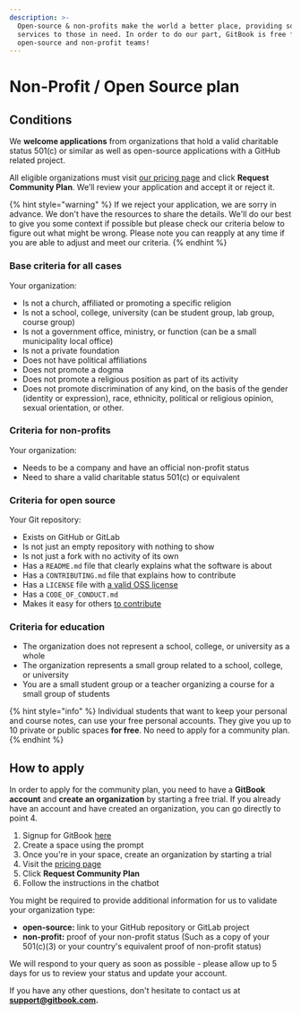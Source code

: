 ```yaml
---
description: >-
  Open-source & non-profits make the world a better place, providing software &
  services to those in need. In order to do our part, GitBook is free for
  open-source and non-profit teams!
---
```


# Non-Profit / Open Source plan

## Conditions

We **welcome applications** from organizations that hold a valid charitable status 501(c) or similar as well as open-source applications with a GitHub related project.

All eligible organizations must visit [our pricing page](https://www.gitbook.com/pricing) and click **Request Community Plan**. We’ll review your application and accept it or reject it.

{% hint style="warning" %}
If we reject your application, we are sorry in advance. We don't have the resources to share the details. We'll do our best to give you some context if possible but please check our criteria below to figure out what might be wrong. Please note you can reapply at any time if you are able to adjust and meet our criteria.
{% endhint %}

### Base criteria for all cases

Your organization:

* Is not a church, affiliated or promoting a specific religion
* Is not a school, college, university (can be student group, lab group, course group)
* Is not a government office, ministry, or function (can be a small municipality local office)
* Is not a private foundation
* Does not have political affiliations
* Does not promote a dogma
* Does not promote a religious position as part of its activity
* Does not promote discrimination of any kind, on the basis of the gender (identity or expression), race, ethnicity, political or religious opinion, sexual orientation, or other.

### Criteria for non-profits

Your organization:

* Needs to be a company and have an official non-profit status
* Need to share a valid charitable status 501(c) or equivalent

### Criteria for open source

Your Git repository:

* Exists on GitHub or GitLab
* Is not just an empty repository with nothing to show
* Is not just a fork with no activity of its own
* Has a `README.md` file that clearly explains what the software is about
* Has a `CONTRIBUTING.md` file that explains how to contribute
* Has a `LICENSE` file with [a valid OSS license](https://choosealicense.com)
* Has a `CODE_OF_CONDUCT.md`
* Makes it easy for others [to contribute](https://docs.github.com/en/free-pro-team@latest/github/getting-started-with-github/finding-ways-to-contribute-to-open-source-on-github#finding-good-first-issues)

### Criteria for education

* The organization does not represent a school, college, or university as a whole
* The organization represents a small group related to a school, college, or university
* You are a small student group or a teacher organizing a course for a small group of students

{% hint style="info" %}
Individual students that want to keep your personal and course notes, can use your free personal accounts. They give you up to 10 private or public spaces **for free**. No need to apply for a community plan.
{% endhint %}

## How to apply

In order to apply for the community plan, you need to have a **GitBook account** and **create an organization** by starting a free trial. If you already have an account and have created an organization, you can go directly to point 4.

1. Signup for GitBook [here](https://app.gitbook.com/join)
2. Create a space using the prompt
3. Once you're in your space, create an organization by starting a trial
4. Visit the [pricing page](https://www.gitbook.com/pricing)
5. Click **Request Community Plan**
6. Follow the instructions in the chatbot

You might be required to provide additional information for us to validate your organization type:

* **open-source:** link to your GitHub repository or GitLab project
* **non-profit:** proof of your non-profit status (Such as a copy of your 501(c)(3) or your country's equivalent proof of non-profit status)

We will respond to your query as soon as possible - please allow up to 5 days for us to review your status and update your account.

If you have any other questions, don't hesitate to contact us at [**support@gitbook.com**](mailto:support@gitbook.com)**.**
